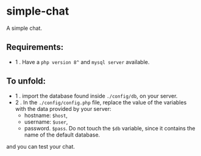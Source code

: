 # simple-chat
A simple chat.

## Requirements:
* 1 . Have a `php version 8^` and `mysql server` available.

## To unfold:
* 1 . import the database found inside `./config/db`, on your server.
* 2 . In the `./config/config.php` file, replace the value of the 
      variables with the data provided by your server: 
    * hostname: `$host`,
    * username: `$user`, 
    * password. `$pass`.
    Do not touch the `$db` variable, since it contains the name of the default database.

and you can test your chat.
